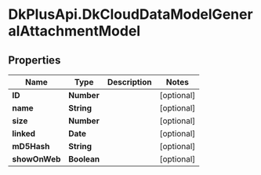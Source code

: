 # DkPlusApi.DkCloudDataModelGeneralAttachmentModel

## Properties
Name | Type | Description | Notes
------------ | ------------- | ------------- | -------------
**ID** | **Number** |  | [optional] 
**name** | **String** |  | [optional] 
**size** | **Number** |  | [optional] 
**linked** | **Date** |  | [optional] 
**mD5Hash** | **String** |  | [optional] 
**showOnWeb** | **Boolean** |  | [optional] 


